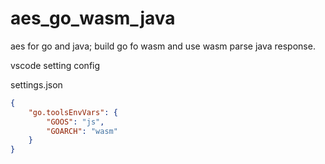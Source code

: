 # aes_go_wasm_java
aes for go and java; build go fo wasm and use wasm parse java response.


vscode setting config

settings.json
``` json
{
    "go.toolsEnvVars": {
        "GOOS": "js",
        "GOARCH": "wasm"
    }
}
```
